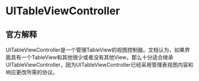 # UITableViewController
## 官方解释
UITableViewController是一个管理TableView的视图控制器。文档认为，如果界面具有一个TableView和其他很少或者没有其他View，那么十分适合继承UITableViewController，因为UITableViewController已经采用管理表视图内容和响应更改所需的协议。